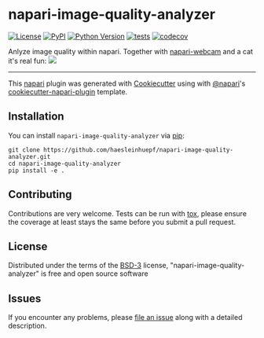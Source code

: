 # napari-image-quality-analyzer

[![License](https://img.shields.io/pypi/l/napari-image-quality-analyzer.svg?color=green)](https://github.com/haesleinhuepf/napari-image-quality-analyzer/raw/master/LICENSE)
[![PyPI](https://img.shields.io/pypi/v/napari-image-quality-analyzer.svg?color=green)](https://pypi.org/project/napari-image-quality-analyzer)
[![Python Version](https://img.shields.io/pypi/pyversions/napari-image-quality-analyzer.svg?color=green)](https://python.org)
[![tests](https://github.com/haesleinhuepf/napari-image-quality-analyzer/workflows/tests/badge.svg)](https://github.com/haesleinhuepf/napari-image-quality-analyzer/actions)
[![codecov](https://codecov.io/gh/haesleinhuepf/napari-image-quality-analyzer/branch/master/graph/badge.svg)](https://codecov.io/gh/haesleinhuepf/napari-image-quality-analyzer)

Anlyze image quality within napari. Together with [napari-webcam](https://pypi.org/project/napari-webcam/) and a cat it's real fun:
![](images/image_quality_napari.gif)

----------------------------------

This [napari] plugin was generated with [Cookiecutter] using with [@napari]'s [cookiecutter-napari-plugin] template.

## Installation

You can install `napari-image-quality-analyzer` via [pip]:

    git clone https://github.com/haesleinhuepf/napari-image-quality-analyzer.git
    cd napari-image-quality-analyzer
    pip install -e .

## Contributing

Contributions are very welcome. Tests can be run with [tox], please ensure
the coverage at least stays the same before you submit a pull request.

## License

Distributed under the terms of the [BSD-3] license,
"napari-image-quality-analyzer" is free and open source software

## Issues

If you encounter any problems, please [file an issue] along with a detailed description.

[napari]: https://github.com/napari/napari
[Cookiecutter]: https://github.com/audreyr/cookiecutter
[@napari]: https://github.com/napari
[MIT]: http://opensource.org/licenses/MIT
[BSD-3]: http://opensource.org/licenses/BSD-3-Clause
[GNU GPL v3.0]: http://www.gnu.org/licenses/gpl-3.0.txt
[GNU LGPL v3.0]: http://www.gnu.org/licenses/lgpl-3.0.txt
[Apache Software License 2.0]: http://www.apache.org/licenses/LICENSE-2.0
[Mozilla Public License 2.0]: https://www.mozilla.org/media/MPL/2.0/index.txt
[cookiecutter-napari-plugin]: https://github.com/napari/cookiecutter-napari-plugin
[file an issue]: https://github.com/haesleinhuepf/napari-image-quality-analyzer/issues
[napari]: https://github.com/napari/napari
[tox]: https://tox.readthedocs.io/en/latest/
[pip]: https://pypi.org/project/pip/
[PyPI]: https://pypi.org/
